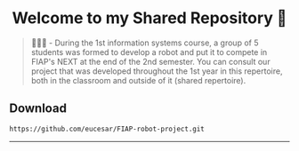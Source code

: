 <h1 align="center">Welcome to my Shared Repository 🤝</h1>
<p>

</p>

> 🤖👨‍💻 - During the 1st information systems course, a group of 5 students was formed to develop a robot and put it to compete in FIAP's NEXT at the end of the 2nd semester. You can consult our project that was developed throughout the 1st year in this repertoire, both in the classroom and outside of it (shared repertoire).


## Download

```sh
https://github.com/eucesar/FIAP-robot-project.git
```

***
